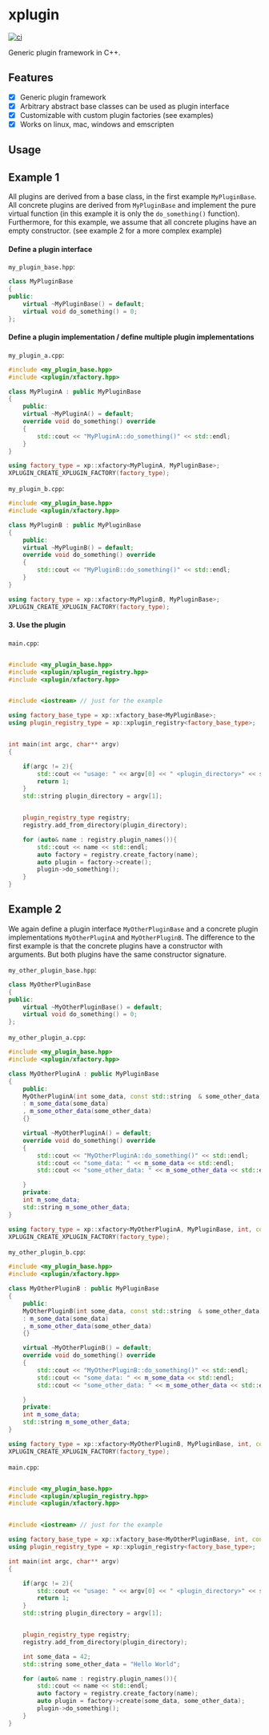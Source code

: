 # xplugin

[![ci](https://github.com/QuantStack/xplugin/actions/workflows/ci.yaml/badge.svg)](https://github.com/QuantStack/xplugin/actions/workflows/ci.yaml)

Generic plugin framework in C++.

## Features

- [x] Generic plugin framework
- [x] Arbitrary abstract base classes can be used as plugin interface
- [x] Customizable with custom plugin factories (see examples)
- [x] Works on linux, mac, windows and emscripten

## Usage

## Example 1

All plugins are derived from a base class, in the first example `MyPluginBase`.
All concrete plugins are derived from `MyPluginBase` and implement the pure virtual function (in this example it is only the `do_something()` function).
Furthermore, for this example, we assume that all concrete plugins have an empty constructor.
(see example 2 for a more complex example)

#### Define a plugin interface

`my_plugin_base.hpp`:
```cpp
class MyPluginBase
{
public:
    virtual ~MyPluginBase() = default;
    virtual void do_something() = 0;
};
```

#### Define a plugin implementation / define multiple plugin implementations

`my_plugin_a.cpp`:
```cpp
#include <my_plugin_base.hpp>
#include <xplugin/xfactory.hpp>

class MyPluginA : public MyPluginBase
{
    public:
    virtual ~MyPluginA() = default;
    override void do_something() override
    {
        std::cout << "MyPluginA::do_something()" << std::endl;
    }
}

using factory_type = xp::xfactory<MyPluginA, MyPluginBase>;
XPLUGIN_CREATE_XPLUGIN_FACTORY(factory_type);
```


`my_plugin_b.cpp`:
```cpp
#include <my_plugin_base.hpp>
#include <xplugin/xfactory.hpp>

class MyPluginB : public MyPluginBase
{
    public:
    virtual ~MyPluginB() = default;
    override void do_something() override
    {
        std::cout << "MyPluginB::do_something()" << std::endl;
    }
}

using factory_type = xp::xfactory<MyPluginB, MyPluginBase>;
XPLUGIN_CREATE_XPLUGIN_FACTORY(factory_type);
```

#### 3. Use the plugin

`main.cpp`:
```cpp

#include <my_plugin_base.hpp>
#include <xplugin/xplugin_registry.hpp>
#include <xplugin/xfactory.hpp>


#include <iostream> // just for the example

using factory_base_type = xp::xfactory_base<MyPluginBase>;
using plugin_registry_type = xp::xplugin_registry<factory_base_type>;


int main(int argc, char** argv)
{

    if(argc != 2){
        std::cout << "usage: " << argv[0] << " <plugin_directory>" << std::endl;
        return 1;
    }
    std::string plugin_directory = argv[1];


    plugin_registry_type registry;
    registry.add_from_directory(plugin_directory);

    for (auto& name : registry.plugin_names()){
        std::cout << name << std::endl;
        auto factory = registry.create_factory(name);
        auto plugin = factory->create();
        plugin->do_something();
    }
}
```


## Example 2


We again define a plugin interface `MyOtherPluginBase` and a concrete plugin  implementations `MyOtherPluginA` and `MyOtherPluginB`.
The difference to the first example is that the concrete plugins have a constructor with arguments.
But both plugins have the same constructor signature.

`my_other_plugin_base.hpp`:
```cpp
class MyOtherPluginBase
{
public:
    virtual ~MyOtherPluginBase() = default;
    virtual void do_something() = 0;
};
```


`my_other_plugin_a.cpp`:
```cpp
#include <my_plugin_base.hpp>
#include <xplugin/xfactory.hpp>

class MyOtherPluginA : public MyPluginBase
{
    public:
    MyOtherPluginA(int some_data, const std::string  & some_other_data)
    : m_some_data(some_data)
    , m_some_other_data(some_other_data)
    {}

    virtual ~MyOtherPluginA() = default;
    override void do_something() override
    {
        std::cout << "MyOtherPluginA::do_something()" << std::endl;
        std::cout << "some_data: " << m_some_data << std::endl;
        std::cout << "some_other_data: " << m_some_other_data << std::endl;

    }
    private:
    int m_some_data;
    std::string m_some_other_data;
}

using factory_type = xp::xfactory<MyOtherPluginA, MyPluginBase, int, const std::string &>;
XPLUGIN_CREATE_XPLUGIN_FACTORY(factory_type);
```


`my_other_plugin_b.cpp`:
```cpp
#include <my_plugin_base.hpp>
#include <xplugin/xfactory.hpp>

class MyOtherPluginB : public MyPluginBase
{
    public:
    MyOtherPluginB(int some_data, const std::string  & some_other_data)
    : m_some_data(some_data)
    , m_some_other_data(some_other_data)
    {}

    virtual ~MyOtherPluginB() = default;
    override void do_something() override
    {
        std::cout << "MyOtherPluginB::do_something()" << std::endl;
        std::cout << "some_data: " << m_some_data << std::endl;
        std::cout << "some_other_data: " << m_some_other_data << std::endl;

    }
    private:
    int m_some_data;
    std::string m_some_other_data;
}

using factory_type = xp::xfactory<MyOtherPluginB, MyPluginBase, int, const std::string &>;
XPLUGIN_CREATE_XPLUGIN_FACTORY(factory_type);
```


`main.cpp`:
```cpp

#include <my_plugin_base.hpp>
#include <xplugin/xplugin_registry.hpp>
#include <xplugin/xfactory.hpp>


#include <iostream> // just for the example

using factory_base_type = xp::xfactory_base<MyOtherPluginBase, int, const std::string &>;
using plugin_registry_type = xp::xplugin_registry<factory_base_type>;

int main(int argc, char** argv)
{

    if(argc != 2){
        std::cout << "usage: " << argv[0] << " <plugin_directory>" << std::endl;
        return 1;
    }
    std::string plugin_directory = argv[1];


    plugin_registry_type registry;
    registry.add_from_directory(plugin_directory);

    int some_data = 42;
    std::string some_other_data = "Hello World";

    for (auto& name : registry.plugin_names()){
        std::cout << name << std::endl;
        auto factory = registry.create_factory(name);
        auto plugin = factory->create(some_data, some_other_data);
        plugin->do_something();
    }
}
```
